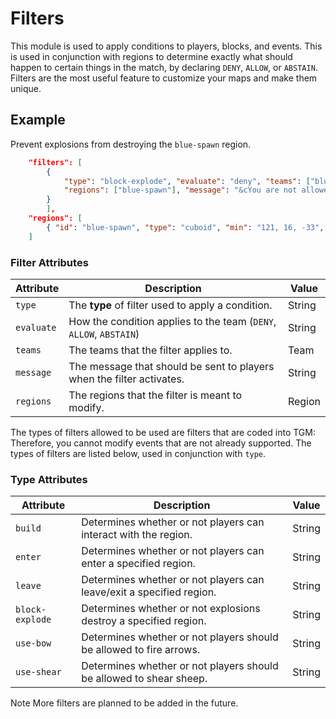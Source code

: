 # Filters

This module is used to apply conditions to players, blocks, and events. This is used in conjunction with regions to determine exactly what should happen to certain things in the match, by declaring `DENY`, `ALLOW`, or `ABSTAIN`. Filters are the most useful feature to customize your maps and make them unique.

## Example

Prevent explosions from destroying the `blue-spawn` region.

```json
	"filters": [
		{
			"type": "block-explode", "evaluate": "deny", "teams": ["blue", "red"],
			"regions": ["blue-spawn"], "message": "&cYou are not allowed to modify terrain here."
		}
        ],
	"regions": [
		{ "id": "blue-spawn", "type": "cuboid", "min": "121, 16, -33", "max": "123, 12, -35" }
	]
```

### Filter Attributes

| Attribute | Description                                                           | Value  |
|-----------|-----------------------------------------------------------------------|--------|
| `type`    | The **type** of filter used to apply a condition.                     | String |
| `evaluate`| How the condition applies to the team (`DENY`, `ALLOW`, `ABSTAIN`)    | String |
| `teams`   | The teams that the filter applies to.                                 | Team   |
| `message` | The message that should be sent to players when the filter activates. | String |
| `regions` | The regions that the filter is meant to modify.                       | Region |

The types of filters allowed to be used are filters that are coded into TGM: Therefore, you cannot modify events that are not already supported. The types of filters are listed below, used in conjunction with `type`.

### Type Attributes

| Attribute      | Description                                                           | Value  |
|----------------|-----------------------------------------------------------------------|--------|
| `build`        | Determines whether or not players can interact with the region.       | String |
| `enter`        | Determines whether or not players can enter a specified region.       | String |
| `leave`        | Determines whether or not players can leave/exit a specified region.  | String |
| `block-explode`| Determines whether or not explosions destroy a specified region.      | String |
| `use-bow`      | Determines whether or not players should be allowed to fire arrows.   | String |
| `use-shear`    | Determines whether or not players should be allowed to shear sheep.   | String |

<span class="label label-note">Note</span> More filters are planned to be added in the future.
